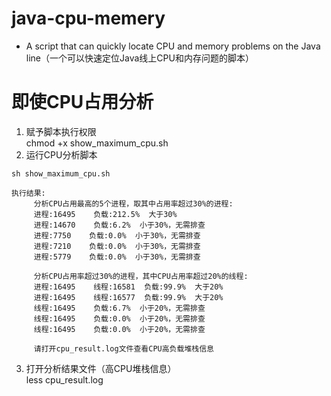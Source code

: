 # java-cpu-memery
- A script that can quickly locate CPU and memory problems on the Java line（一个可以快速定位Java线上CPU和内存问题的脚本）

# 即使CPU占用分析
1. 赋予脚本执行权限  
   chmod +x show_maximum_cpu.sh
2. 运行CPU分析脚本  
```
sh show_maximum_cpu.sh

执行结果:  
     分析CPU占用最高的5个进程，取其中占用率超过30%的进程:  
     进程:16495    负载:212.5%  大于30%  
     进程:14670    负载:6.2%  小于30%，无需排查  
     进程:7750    负载:0.0%  小于30%，无需排查  
     进程:7210    负载:0.0%  小于30%，无需排查  
     进程:5779    负载:0.0%  小于30%，无需排查  

     分析CPU占用率超过30%的进程，其中CPU占用率超过20%的线程:  
     进程:16495    线程:16581  负载:99.9%  大于20%  
     进程:16495    线程:16577  负载:99.9%  大于20%  
     线程:16495    负载:6.7%  小于20%，无需排查  
     线程:16495    负载:0.0%  小于20%，无需排查  
     线程:16495    负载:0.0%  小于20%，无需排查  
     
     请打开cpu_result.log文件查看CPU高负载堆栈信息
```
3. 打开分析结果文件（高CPU堆栈信息）  
   less cpu_result.log
